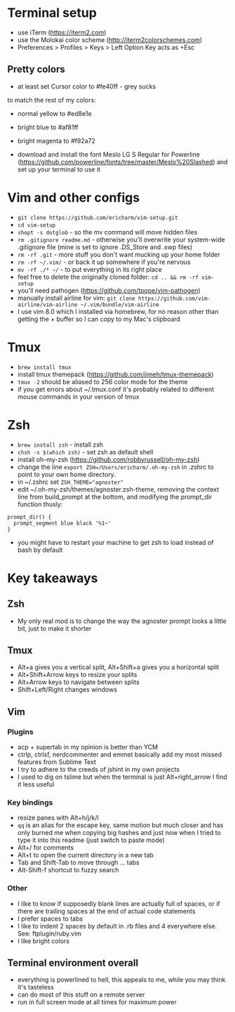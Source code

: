 # Terminal setup

- use iTerm (https://iterm2.com)
- use the Molokai color scheme (http://iterm2colorschemes.com)
- Preferences > Profiles > Keys > Left Option Key acts as +Esc

## Pretty colors
- at least set Cursor color to #fe40ff - grey sucks

to match the rest of my colors:
- normal yellow to #ed8e1e
- bright blue to #af81ff
- bright magenta to #f92a72

- download and install the font Meslo LG S Regular for Powerline (https://github.com/powerline/fonts/tree/master/Meslo%20Slashed) and set up your terminal to use it

# Vim and other configs

- `git clone https://github.com/ericharm/vim-setup.git`
- `cd vim-setup`
- `shopt -s dotglob` - so the mv command will move hidden files
- `rm .gitignore readme.md` - otherwise you'll overwrite your system-wide .gitignore file (mine is set to ignore .DS_Store and .swp files)
- `rm -rf .git` - more stuff you don't want mucking up your home folder
- `rm -rf ~/.vim/` - or back it up somewhere if you're nervous
- `mv -rf ./* ~/` - to put everything in its right place
- feel free to delete the originally cloned folder: `cd .. && rm -rf vim-setup`
- you'll need pathogen (https://github.com/tpope/vim-pathogen)
- manually install airline for vim: `git clone https://github.com/vim-airline/vim-airline ~/.vim/bundle/vim-airline`
- I use vim 8.0 which I installed via homebrew, for no reason other than getting the + buffer so I can copy to my Mac's clipboard

# Tmux

- `brew install tmux`
- install tmux themepack (https://github.com/jimeh/tmux-themepack)
- `tmux -2` should be aliased to 256 color mode for the theme
- if you get errors about ~/.tmux.conf it's probably related to different mouse commands in your version of tmux

# Zsh

- `brew install zsh` - install zsh
- `chsh -s $(which zsh)` - set zsh as default shell
- install oh-my-zsh (https://github.com/robbyrussell/oh-my-zsh)
- change the line `export ZSH=/Users/ericharm/.oh-my-zsh` in .zshrc to point to your own home directory.
- in ~/.zshrc set `ZSH_THEME="agnoster"`
- edit ~/.oh-my-zsh/themes/agnoster.zsh-theme, removing the context line from build_prompt at the bottom, and modifying the prompt_dir function thusly:
```
prompt_dir() {
  prompt_segment blue black '%1~'
}
```
- you might have to restart your machine to get zsh to load instead of bash by default

# Key takeaways

## Zsh
- My only real mod is to change the way the agnoster prompt looks a little bit, just to make it shorter

## Tmux
- Alt+a gives you a vertical split, Alt+Shift+a gives you a horizontal split
- Alt+Shift+Arrow keys to resize your splits
- Alt+Arrow keys to navigate between splits
- Shift+Left/Right changes windows

## Vim

### Plugins
- acp + supertab in my opinion is better than YCM
- ctrlp, ctrlsf, nerdcommenter and emmet basically add my most missed features from Sublime Text
- I try to adhere to the creeds of jshint in my own projects
- I used to dig on tslime but when the terminal is just Alt+right_arrow I find it less useful

### Key bindings
- resize panes with Alt+h/j/k/l
- `qq` is an alias for the escape key, same motion but much closer and has only burned me when copying big hashes and just now when I tried to type it into this readme (just switch to paste mode)
- Alt+/ for comments
- Alt+t to open the current directory in a new tab
- Tab and Shift-Tab to move through ... tabs
- Alt-Shift-f shortcut to fuzzy search

### Other
- I like to know if supposedly blank lines are actually full of spaces, or if there are trailing spaces at the end of actual code statements
- I prefer spaces to tabs
- I like to indent 2 spaces by default in .rb files and 4 everywhere else. See: ftplugin/ruby.vim
- I like bright colors

## Terminal environment overall
- everything is powerlined to hell, this appeals to me, while you may think it's tasteless
- can do most of this stuff on a remote server
- run in full screen mode at all times for maximum power

